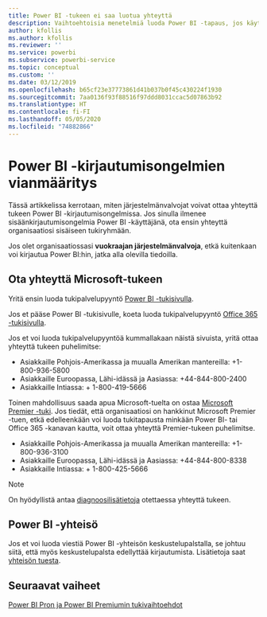```yaml
---
title: Power BI -tukeen ei saa luotua yhteyttä
description: Vaihtoehtoisia menetelmiä luoda Power BI -tapaus, jos käyttäjä ei voi kirjautua sisään
author: kfollis
ms.author: kfollis
ms.reviewer: ''
ms.service: powerbi
ms.subservice: powerbi-service
ms.topic: conceptual
ms.custom: ''
ms.date: 03/12/2019
ms.openlocfilehash: b65cf23e37773861d41b037b0f45c430224f1930
ms.sourcegitcommit: 7aa0136f93f88516f97ddd8031ccac5d07863b92
ms.translationtype: HT
ms.contentlocale: fi-FI
ms.lasthandoff: 05/05/2020
ms.locfileid: "74882866"
---
```

# <a name="troubleshooting-sign-in-issues-for-power-bi"></a>Power BI -kirjautumisongelmien vianmääritys

Tässä artikkelissa kerrotaan, miten järjestelmänvalvojat voivat ottaa yhteyttä tukeen Power BI -kirjautumisongelmissa. Jos sinulla ilmenee sisäänkirjautumisongelmia Power BI -käyttäjänä, ota ensin yhteyttä organisaatiosi sisäiseen tukiryhmään.

Jos olet organisaatiossasi **vuokraajan järjestelmänvalvoja**, etkä kuitenkaan voi kirjautua Power BI:hin, jatka alla olevilla tiedoilla.

## <a name="contact-microsoft-support"></a>Ota yhteyttä Microsoft-tukeen

Yritä ensin luoda tukipalvelupyyntö [Power BI -tukisivulla](https://powerbi.microsoft.com/support/).

Jos et pääse Power BI -tukisivulle, koeta luoda tukipalvelupyyntö [Office 365 -tukisivulla](https://support.office.com/home/contact).

Jos et voi luoda tukipalvelupyyntöä kummallakaan näistä sivuista, yritä ottaa yhteyttä tukeen puhelimitse:

* Asiakkaille Pohjois-Amerikassa ja muualla Amerikan mantereilla: +1-800-936-5800
* Asiakkaille Euroopassa, Lähi-idässä ja Aasiassa: +44-844-800-2400
* Asiakkaille Intiassa: + 1-800-419-5666

Toinen mahdollisuus saada apua Microsoft-tuelta on ostaa [Microsoft Premier -tuki](https://support.microsoft.com/premier). Jos tiedät, että organisaatiosi on hankkinut Microsoft Premier -tuen, etkä edelleenkään voi luoda tukitapausta minkään Power BI- tai Office 365 -kanavan kautta, voit ottaa yhteyttä Premier-tukeen puhelimitse.

* Asiakkaille Pohjois-Amerikassa ja muualla Amerikan mantereilla: +1-800-936-3100
* Asiakkaille Euroopassa, Lähi-idässä ja Aasiassa: +44-844-800-8338
* Asiakkaille Intiassa: + 1-800-425-5666

> [!Note]
> On hyödyllistä antaa [diagnoosilisätietoja](service-admin-capturing-additional-diagnostic-information-for-power-bi.md) otettaessa yhteyttä tukeen.

## <a name="power-bi-community"></a>Power BI -yhteisö

Jos et voi luoda viestiä Power BI -yhteisön keskustelupalstalla, se johtuu siitä, että myös keskustelupalsta edellyttää kirjautumista. Lisätietoja saat [yhteisön tuesta](https://community.powerbi.com/t5/Community-Support/ct-p/PBI_CommunitySupport).

## <a name="next-steps"></a>Seuraavat vaiheet

[Power BI Pron ja Power BI Premiumin tukivaihtoehdot](service-support-options.md)
